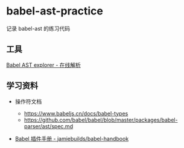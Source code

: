# babel-ast-practice

记录 babel-ast 的练习代码

## 工具

[Babel AST explorer - 在线解析](https://astexplorer.net/)

## 学习资料

- 操作符文档
  - <https://www.babeljs.cn/docs/babel-types>
  - <https://github.com/babel/babel/blob/master/packages/babel-parser/ast/spec.md>

- [Babel 插件手册 - jamiebuilds/babel-handbook](https://github.com/jamiebuilds/babel-handbook/blob/master/translations/zh-Hans/plugin-handbook.md)
